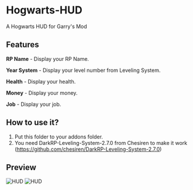 # Hogwarts-HUD
A Hogwarts HUD for Garry's Mod

Features
-------
**RP Name** - Display your RP Name.

**Year System** - Display your level number from Leveling System.

**Health** - Display your health.

**Money** - Display your money.

**Job** - Display your job.

How to use it?
-------
1. Put this folder to your addons folder.
2. You need DarkRP-Leveling-System-2.7.0 from Chesiren to make it work (https://github.com/chesiren/DarkRP-Leveling-System-2.7.0)


Preview
-------
![HUD](https://i.imgur.com/bxQTtoF.jpg)
![HUD](https://i.imgur.com/ryhzx0L.jpg)
